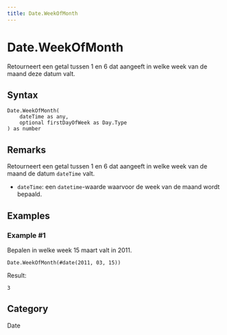 ```yaml
---
title: Date.WeekOfMonth
---
```


# Date.WeekOfMonth


Retourneert een getal tussen 1 en 6 dat aangeeft in welke week van de maand deze datum valt.


## Syntax

```powerquery
Date.WeekOfMonth(
    dateTime as any,
    optional firstDayOfWeek as Day.Type
) as number
```


## Remarks

Retourneert een getal tussen 1 en 6 dat aangeeft in welke week van de maand de datum <code>dateTime</code> valt. <ul> <li><code>dateTime</code>: een <code>datetime</code>-waarde waarvoor de week van de maand wordt bepaald.</li></ul>


## Examples

### Example #1 
Bepalen in welke week 15 maart valt in 2011.
```powerquery
Date.WeekOfMonth(#date(2011, 03, 15))
```

Result: 
```powerquery
3
```




## Category
Date
